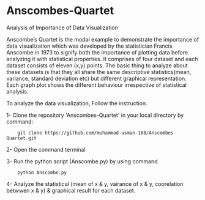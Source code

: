 # Anscombes-Quartet
Analysis of Importance of Data Visualization

Anscombe’s Quartet is the modal example to demonstrate the importance of data visualization which was developed by the statistician Francis Anscombe in 1973 to signify both the importance of plotting data before analyzing it with statistical properties. It comprises of four dataset and each dataset consists of eleven (x,y) points. The basic thing to analyze about these datasets is that they all share the same descriptive statistics(mean, variance, standard deviation etc) but different graphical representation. Each graph plot shows the different behaviour irrespective of statistical analysis.

To analyze the data visualization, Follow the instruction.

1-  Clone the repository 'Anscombes-Quartet' in your local directory by command:

        git clone https://github.com/muhammad-usman-108/Anscombes-Quartet.git
        
2-  Open the command terminal

3-  Run the python script (Anscombe.py) by using command 

        python Anscombe.py
        
4-  Analyze the statistical (mean of x & y, vairance of x & y, coorelation betwwen x & y) & graphical result for each dataset.
